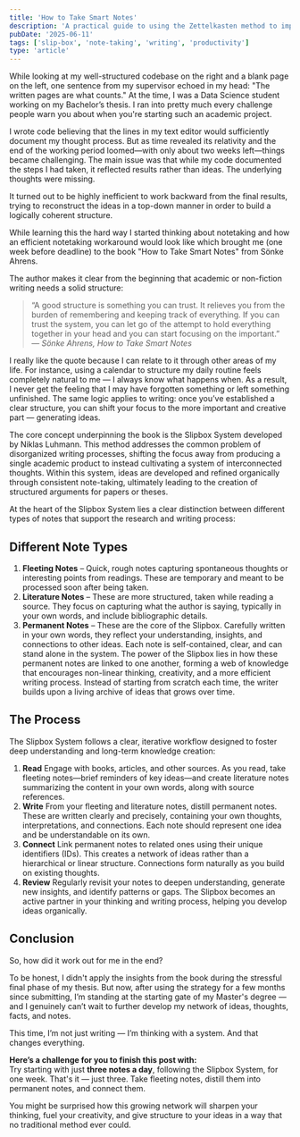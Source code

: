 ```yaml
---
title: 'How to Take Smart Notes'
description: 'A practical guide to using the Zettelkasten method to improve thinking, writing, and learning by building a network of connected notes that turn reading into a creative and productive process.'
pubDate: '2025-06-11'
tags: ['slip-box', 'note-taking', 'writing', 'productivity']
type: 'article'
---
```


While looking at my well-structured codebase on the right and a blank page on the left, one sentence from my supervisor echoed in my head: "The written pages are what counts." At the time, I was a Data Science student working on my Bachelor’s thesis. I ran into pretty much every challenge people warn you about when you're starting such an academic project.

I wrote code believing that the lines in my text editor would sufficiently document my thought process. But as time revealed its relativity and the end of the working period loomed—with only about two weeks left—things became challenging. The main issue was that while my code documented the steps I had taken, it reflected results rather than ideas. The underlying thoughts were missing.

It turned out to be highly inefficient to work backward from the final results, trying to reconstruct the ideas in a top-down manner in order to build a logically coherent structure.

While learning this the hard way I started thinking about notetaking and how an efficient notetaking workaround would look like which brought me (one week before deadline) to the book "How to Take Smart Notes" from Sönke Ahrens. 

The author makes it clear from the beginning that academic or non-fiction writing needs a solid structure:

> “A good structure is something you can trust. It relieves you from the burden of remembering and keeping track of everything. If you can trust the system, you can let go of the attempt to hold everything together in your head and you can start focusing on the important.”  
> — *Sönke Ahrens, How to Take Smart Notes*

I really like the quote because I can relate to it through other areas of my life. For instance, using a calendar to structure my daily routine feels completely natural to me — I always know what happens when. As a result, I never get the feeling that I may have forgotten something or left something unfinished. The same logic applies to writing: once you’ve established a clear structure, you can shift your focus to the more important and creative part — generating ideas.

The core concept underpinning the book is the Slipbox System developed by Niklas Luhmann. This method addresses the common problem of disorganized writing processes, shifting the focus away from producing a single academic product to instead cultivating a system of interconnected thoughts. Within this system, ideas are developed and refined organically through consistent note-taking, ultimately leading to the creation of structured arguments for papers or theses.

At the heart of the Slipbox System lies a clear distinction between different types of notes that support the research and writing process:

## Different Note Types

1) **Fleeting Notes** – Quick, rough notes capturing spontaneous thoughts or interesting points from readings. These are temporary and meant to be processed soon after being taken.
2) **Literature Notes** – These are more structured, taken while reading a source. They focus on capturing what the author is saying, typically in your own words, and include bibliographic details.
3) **Permanent Notes** – These are the core of the Slipbox. Carefully written in your own words, they reflect your understanding, insights, and connections to other ideas. Each note is self-contained, clear, and can stand alone in the system.
The power of the Slipbox lies in how these permanent notes are linked to one another, forming a web of knowledge that encourages non-linear thinking, creativity, and a more efficient writing process. Instead of starting from scratch each time, the writer builds upon a living archive of ideas that grows over time.

## The Process

The Slipbox System follows a clear, iterative workflow designed to foster deep understanding and long-term knowledge creation:

1) **Read**
Engage with books, articles, and other sources. As you read, take fleeting notes—brief reminders of key ideas—and create literature notes summarizing the content in your own words, along with source references.
2) **Write**
From your fleeting and literature notes, distill permanent notes. These are written clearly and precisely, containing your own thoughts, interpretations, and connections. Each note should represent one idea and be understandable on its own.
3) **Connect**
Link permanent notes to related ones using their unique identifiers (IDs). This creates a network of ideas rather than a hierarchical or linear structure. Connections form naturally as you build on existing thoughts.
4) **Review**
Regularly revisit your notes to deepen understanding, generate new insights, and identify patterns or gaps. The Slipbox becomes an active partner in your thinking and writing process, helping you develop ideas organically.

## Conclusion

So, how did it work out for me in the end?

To be honest, I didn't apply the insights from the book during the stressful final phase of my thesis. But now, after using the strategy for a few months since submitting, I’m standing at the starting gate of my Master's degree — and I genuinely can’t wait to further develop my network of ideas, thoughts, facts, and notes. 

This time, I’m not just writing — I’m thinking with a system. And that changes everything.

**Here’s a challenge for you to finish this post with:**  
Try starting with just **three notes a day**, following the Slipbox System, for one week. That's it — just three. Take fleeting notes, distill them into permanent notes, and connect them.

You might be surprised how this growing network will sharpen your thinking, fuel your creativity, and give structure to your ideas in a way that no traditional method ever could.

